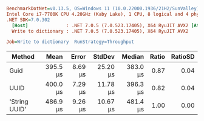 ``` ini

BenchmarkDotNet=v0.13.5, OS=Windows 11 (10.0.22000.1936/21H2/SunValley)
Intel Core i7-7700K CPU 4.20GHz (Kaby Lake), 1 CPU, 8 logical and 4 physical cores
.NET SDK=7.0.302
  [Host]              : .NET 7.0.5 (7.0.523.17405), X64 RyuJIT AVX2 [AttachedDebugger]
  Write to dictionary : .NET 7.0.5 (7.0.523.17405), X64 RyuJIT AVX2

Job=Write to dictionary  RunStrategy=Throughput  

```
|        Method |     Mean |   Error |   StdDev |   Median | Ratio | RatioSD |
|-------------- |---------:|--------:|---------:|---------:|------:|--------:|
|          Guid | 395.5 μs | 8.69 μs | 25.20 μs | 383.0 μs |  0.87 |    0.04 |
|          UUID | 400.0 μs | 7.29 μs | 11.78 μs | 396.3 μs |  0.82 |    0.04 |
| &#39;String UUID&#39; | 486.9 μs | 9.26 μs | 10.67 μs | 481.4 μs |  1.00 |    0.00 |
